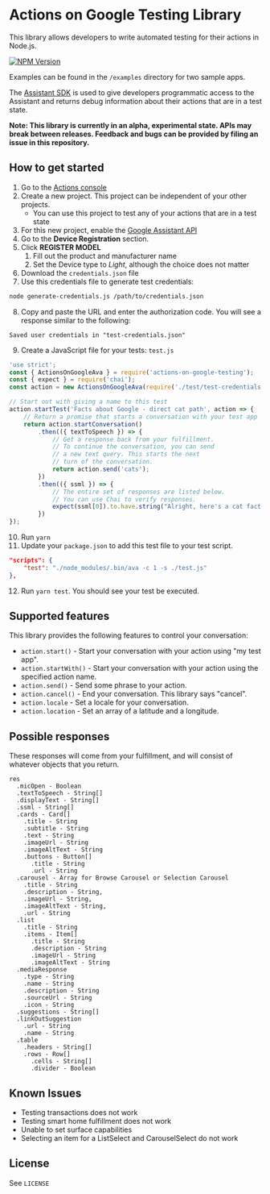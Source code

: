 # Actions on Google Testing Library
This library allows developers to write automated testing for their actions in Node.js.

[![NPM Version](https://img.shields.io/npm/v/actions-on-google-testing.svg)](https://www.npmjs.org/package/actions-on-google-testing)

Examples can be found in the `/examples` directory for two sample apps.

The [Assistant SDK](https://developers.google.com/assistant/sdk) is used to give developers
programmatic access to the Assistant and returns debug information about their actions that
are in a test state.

**Note: This library is currently in an alpha, experimental state. APIs may break between releases. Feedback and bugs can be provided by filing an issue in this repository.**

## How to get started

1. Go to the [Actions console](http://console.actions.google.com)
2. Create a new project. This project can be independent of your other projects.
    * You can use this project to test any of your actions that are in a test state
3. For this new project, enable the [Google Assistant API](https://console.developers.google.com/apis/api/embeddedassistant.googleapis.com/overview)
4. Go to the **Device Registration** section.
5. Click **REGISTER MODEL**
    1. Fill out the product and manufacturer name
    1. Set the Device type to *Light*, although the choice does not matter
6. Download the `credentials.json` file
7. Use this credentials file to generate test credentials:

```bash
node generate-credentials.js /path/to/credentials.json
```

8. Copy and paste the URL and enter the authorization code. You will see a response
similar to the following:

`Saved user credentials in "test-credentials.json"`

9. Create a JavaScript file for your tests: `test.js`

```javascript
'use strict';
const { ActionsOnGoogleAva } = require('actions-on-google-testing');
const { expect } = require('chai');
const action = new ActionsOnGoogleAva(require('./test/test-credentials.json'));

// Start out with giving a name to this test
action.startTest('Facts about Google - direct cat path', action => {
    // Return a promise that starts a conversation with your test app
    return action.startConversation()
        .then(({ textToSpeech }) => {
            // Get a response back from your fulfillment.
            // To continue the conversation, you can send
            // a new text query. This starts the next
            // turn of the conversation.
            return action.send('cats');
        })
        .then(({ ssml }) => {
            // The entire set of responses are listed below.
            // You can use Chai to verify responses.
            expect(ssml[0]).to.have.string("Alright, here's a cat fact.")
        })
});
```

10. Run `yarn`
11. Update your `package.json` to add this test file to your test script.

```JSON
"scripts": {
    "test": "./node_modules/.bin/ava -c 1 -s ./test.js"
},
```
12. Run `yarn test`. You should see your test be executed.

## Supported features

This library provides the following features to control your conversation:

* `action.start()` - Start your conversation with your action using "my test app".
* `action.startWith()` - Start your conversation with your action using the specified action name.
* `action.send()` - Send some phrase to your action.
* `action.cancel()` - End your conversation. This library says "cancel".
* `action.locale` - Set a locale for your conversation.
* `action.location` - Set an array of a latitude and a longitude.

## Possible responses

These responses will come from your fulfillment, and will consist of whatever
objects that you return.

```
res
  .micOpen - Boolean
  .textToSpeech - String[]
  .displayText - String[]
  .ssml - String[]
  .cards - Card[]
    .title - String
    .subtitle - String
    .text - String
    .imageUrl - String
    .imageAltText - String
    .buttons - Button[]
      .title - String
      .url - String
  .carousel - Array for Browse Carousel or Selection Carousel
    .title - String
    .description - String,
    .imageUrl - String,
    .imageAltText - String,
    .url - String
  .list
    .title - String
    .items - Item[]
      .title - String
      .description - String
      .imageUrl - String
      .imageAltText - String
  .mediaResponse
    .type - String
    .name - String
    .description - String
    .sourceUrl - String
    .icon - String
  .suggestions - String[]
  .linkOutSuggestion
    .url - String
    .name - String
  .table
    .headers - String[]
    .rows - Row[]
      .cells - String[]
      .divider - Boolean
```

## Known Issues

* Testing transactions does not work
* Testing smart home fulfillment does not work
* Unable to set surface capabilities
* Selecting an item for a ListSelect and CarouselSelect do not work

## License
See `LICENSE`